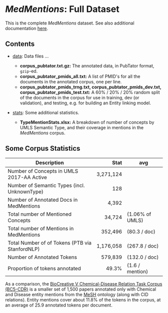# _MedMentions_: Full Dataset

This is the complete _MedMentions_ dataset.
See also additional documentation [here](../README.md).

## Contents

* [data](data/): Data files ...
    * **corpus_pubtator.txt.gz:** The annotated data, in PubTator format, `gzip`-ed.
    * **corpus_pubtator_pmids_all.txt:** A list of PMID's for all the documents in the annotated corpus, 
      one per line.
    * **corpus_pubtator_pmids_trng.txt, corpus_pubtator_pmids_dev.txt, corpus_pubtator_pmids_test.txt:**
      A 60% / 20% / 20% random split of the documents in the corpus for use in training, 
      dev (or validation), and testing, e.g. for building an Entity linking model.
      
* [stats](stats/): Some additional statistics.
    * **TypeMentionStats.xlsx:** A breakdown of number of concepts by UMLS Semantic Type, and their coverage 
      in mentions in the _MedMentions_ corpus.

## Some Corpus Statistics

Description | Stat  | avg
----------- | ----: | ---
Number of Concepts in UMLS 2017-AA Active | 3,271,124
Number of Semantic Types (incl. UnknownType) |    128
Number of Annotated Docs in MedMentions   |     4,392
Total number of Mentioned Concepts | 	       34,724   | (1.06% of UMLS)
Total number of Mentions in MedMentions |              352,496 | (80.3 / doc)
Total Number of of Tokens (PTB via StanfordNLP) |    1,176,058 | (267.8 / doc)
Number of Annotated Tokens | 			               579,839 | (132.0 / doc)
Proportion of tokens annotated | 	  	                 49.3% | (1.6 / mention)

As a comparison, the [BioCreative V Chemical-Disease Relation Task Corpus (BC5-CDR)](http://www.biocreative.org/resources/biocreative-v/proceedings-biocreative5/)
is a smaller set of 1,500 papers annotated only with Chemical and Disease entity mentions 
from the [MeSH](https://www.nlm.nih.gov/mesh/) ontology (along with CID relations). Entity
mentions cover about 11.8% of the tokens in the corpus, at an average of 25.9 annotated tokens
per document. 
